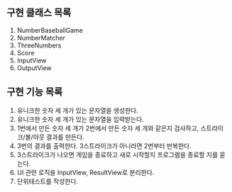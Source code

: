 ## 구현 클래스 목록
1. NumberBaseballGame
2. NumberMatcher
3. ThreeNumbers
4. Score
5. InputView
6. OutputView

## 구현 기능 목록
1. 유니크한 숫자 세 개가 있는 문자열을 생성한다.
2. 유니크한 숫자 세 개가 있는 문자열을 입력받는다.
3. 1번에서 만든 숫자 세 개가 2번에서 만든 숫자 세 개와 같은지 검사하고, 스트라이크/볼/아웃 결과를 만든다.
4. 3번의 결과를 출력한다. 3스트라이크가 아니라면 2번부터 반복한다.
5. 3스트라이크가 나오면 게임을 종료하고 새로 시작할지 프로그램을 종료할 지를 묻는다.
6. UI 관련 로직을 InputView, ResultView로 분리한다.
7. 단위테스트를 작성한다.